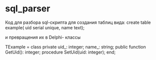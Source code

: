# sql_parser
Код для разбора sql-скрипта для создания таблиц вида:
create table example(
 uid serial unique,
 name text);

и превращения их в Delphi- классы

TExample = class
  private
    uid_: integer;
    name_: string;
  public
    function GetUid(): integer;
    procedure SetUid(uid: integer);
end;

